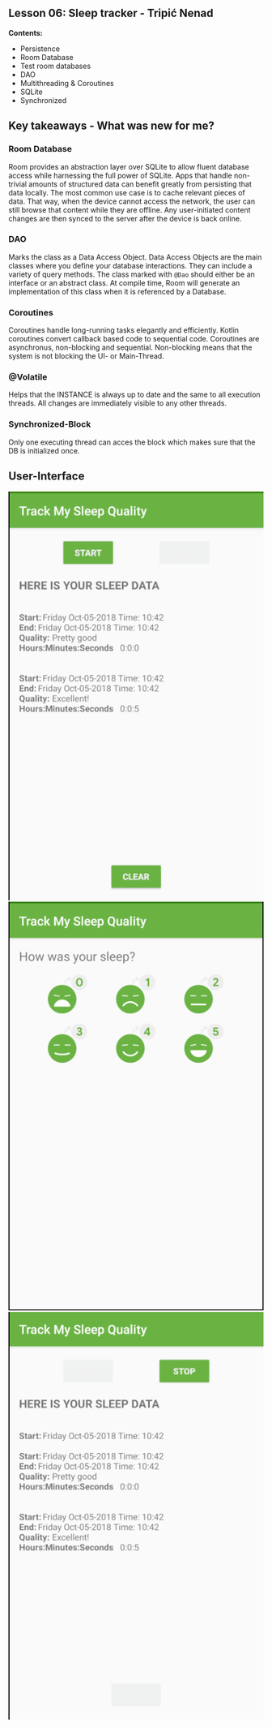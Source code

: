 ﻿##	﻿Lesson 06: Sleep tracker - Tripi&#x0107; Nenad

**Contents:**

 - Persistence
 - Room Database
 - Test room databases
 - DAO
 - Multithreading & Coroutines
 - SQLite
 - Synchronized


## Key takeaways - What was new for me?



### Room Database
Room provides an abstraction layer over SQLite to allow fluent database access while harnessing the full power of SQLite. Apps that handle non-trivial amounts of structured data can benefit greatly from persisting that data locally. The most common use case is to cache relevant pieces of data. That way, when the device cannot access the network, the user can still browse that content while they are offline. Any user-initiated content changes are then synced to the server after the device is back online.




### DAO
Marks the class as a Data Access Object. Data Access Objects are the main classes where you define your database interactions. They can include a variety of query methods. The class marked with `@Dao` should either be an interface or an abstract class. At compile time, Room will generate an implementation of this class when it is referenced by a Database.




### Coroutines
Coroutines handle long-running tasks elegantly and efficiently. Kotlin coroutines convert callback based code to sequential code. Coroutines are asynchronus, non-blocking and sequential. Non-blocking means that the system is not blocking the UI- or Main-Thread.




### @Volatile
Helps that the INSTANCE is always up to date and the same to all execution threads. All changes are immediately visible to any other threads.




### Synchronized-Block
Only one executing thread can acces the block which makes sure that the DB is initialized once.

## User-Interface
![alt text](screenshots/sleep_quality_tracker_start.png)
![alt text](screenshots/sleep_quality_tracker_quality.png)
![alt text](screenshots/sleep_quality_tracker_stop.png)









